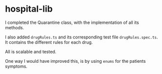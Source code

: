# hospital-lib

I completed the Quarantine class, with the implementation of all its methods.

I also added `drugRules.ts` and its corresponding test file `drugRules.spec.ts`. 
It contains the different rules for each drug.

All is scalable and tested. 

One way I would have improved this, is by using `enums` for the patients symptoms.